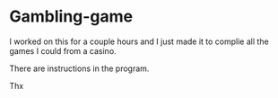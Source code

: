 # Gambling-game

I worked on this for a couple hours and I just made it to complie all the games I could from a casino.

There are instructions in the program.

Thx

